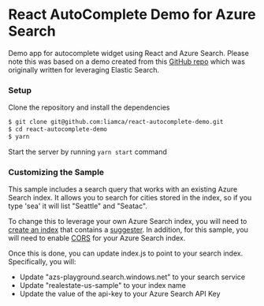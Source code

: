 # React AutoComplete Demo for Azure Search

Demo app for autocomplete widget using React and Azure Search.  Please note this was based on a demo created from this [GitHub repo](https://github.com/rcdexta/react-autocomplete-demo) which was originally written for leveraging Elastic Search.  

### Setup

Clone the repository and install the dependencies

```bash
$ git clone git@github.com:liamca/react-autocomplete-demo.git
$ cd react-autocomplete-demo
$ yarn
```

Start the server by running `yarn start` command

### Customizing the Sample

This sample includes a search query that works with an existing Azure Search index.  It allows you to search for cities stored in the index, so if you type 'sea' it will list "Seattle" and "Seatac".  

To change this to leverage your own Azure Search index, you will need to [create an index](https://docs.microsoft.com/en-us/azure/search/search-create-index-portal) that contains a [suggester](https://docs.microsoft.com/en-us/rest/api/searchservice/suggesters).  In addition, for this sample, you will need to enable [CORS](https://docs.microsoft.com/en-us/rest/api/searchservice/create-index) for your Azure Search index.

Once this is done, you can update index.js to point to your search index.  Specifically, you will:
* Update "azs-playground.search.windows.net" to your search service
* Update "realestate-us-sample" to your index name
* Update the value of the api-key to your Azure Search API Key 
